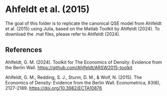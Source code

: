 # Ahfeldt et al. (2015)

The goal of this folder is to replicate the canonical QSE model from Ahlfeldt et al. (2015) using Julia, based on the Matlab Toolkit by Ahlfeldt (2024). To download the .mat files, please refer to Ahlfeldt (2024).

## References

Ahlfeldt, G. M. (2024). Toolkit for The Economics of Density: Evidence from the Berlin Wall. https://github.com/Ahlfeldt/ARSW2015-toolkit

Ahlfeldt, G. M., Redding, S. J., Sturm, D. M., & Wolf, N. (2015). The Economics of Density: Evidence from the Berlin Wall. Econometrica, 83(6), 2127-2189. https://doi.org/10.3982/ECTA10876